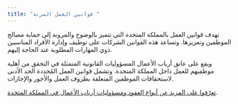 ```yaml
---
title: "قوانين العمل المرنة "
---
```

تهدف قوانين العمل بالمملكة المتحدة التي تتميز بالوضوح والمرونة إلى حماية مصالح الموظفين وتعزيزها. وتساعد هذه القوانين الشركات على توظيف وإدارة الأفراد المناسبين ذوي المهارات المطلوبة عند الحاجة إليهم.

ويقع على عاتق أرباب الأعمال المسؤوليات القانونية المتمثلة في التحقق من أهلية موظفيهم للعمل داخل المملكة المتحدة. وتشمل قوانين العمل المُحددة الحد الأدنى لاستحقاقات الموظفين المتعلقة بظروف العمل والأجور والإجازات.

[تعرّفوا على المزيد عن أنواع العقود ومسؤوليات أرباب الأعمال في المملكة المتحدة](https://www.gov.uk/contract-types-and-employer-responsibilities/overview).
